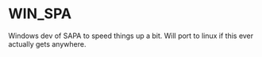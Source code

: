 # WIN_SPA
Windows dev of SAPA to speed things up a bit. Will port to linux if this ever actually gets anywhere.
